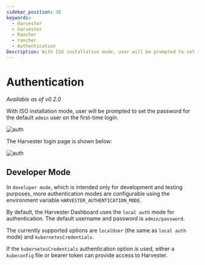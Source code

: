 ```yaml
---
sidebar_position: 30
keywords:
  - Harvester
  - harvester
  - Rancher
  - rancher
  - Authentication
Description: With ISO installation mode, user will be prompted to set the password for the default `admin` user on the first-time login.
---
```

# Authentication

_Available as of v0.2.0_

With ISO installation mode, user will be prompted to set the password for the default `admin` user on the first-time login.

![auth](./install/first-log-in.png)


The Harvester login page is shown below:

![auth](./assets/authentication.png)


## Developer Mode
In `developer mode`, which is intended only for development and testing purposes, more authentication modes are configurable using the environment variable `HARVESTER_AUTHENTICATION_MODE`.

By default, the Harvester Dashboard uses the `local auth` mode for authentication. The default username and password is `admin/password`.

The currently supported options are `localUser` (the same as `local auth` mode) and `kubernetesCredentials`.

If the `kubernetesCredentials` authentication option is used, either a `kubeconfig` file or bearer token can provide access to Harvester.
